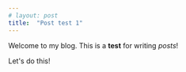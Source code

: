 ```yaml
---
# layout: post
title:  "Post test 1"
---
```


Welcome to my blog. This is a **test** for writing *posts*!

Let's do this!
